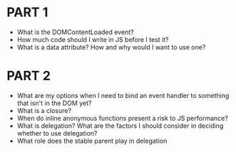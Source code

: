 # PART 1
- What is the DOMContentLoaded event?
- How much code should I write in JS before I test it?
- What is a data attribute? How and why would I want to use one?

# PART 2
- What are my options when I need to bind an event handler to something that isn't in the DOM yet?
- What is a closure?
- When do inline anonymous functions present a risk to JS performance?
- What is delegation? What are the factors I should consider in deciding whether to use delegation?
- What role does the stable parent play in delegation

